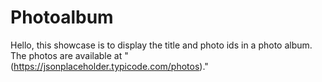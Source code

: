 # Photoalbum
Hello, this showcase is to display the title and photo ids in a photo album.  The photos are available at 
"(https://jsonplaceholder.typicode.com/photos)."
